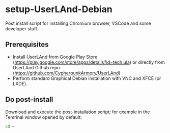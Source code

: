 # setup-UserLAnd-Debian
Post install script for installing Chromium browser, VSCode and some developer stuff.

## Prerequisites
- Install UserLAnd from Google Play Store (https://play.google.com/store/apps/details?id=tech.ula) or directly from UserLAnd Github repo (https://github.com/CypherpunkArmory/UserLAnd)
- Perform standard Graphical Debian installation with VNC and XFCE (or LXDE).

## Do post-install
Download and execute the post-installation script; for example in the Temrinal window opened by default:

```bash
cd ~
```
